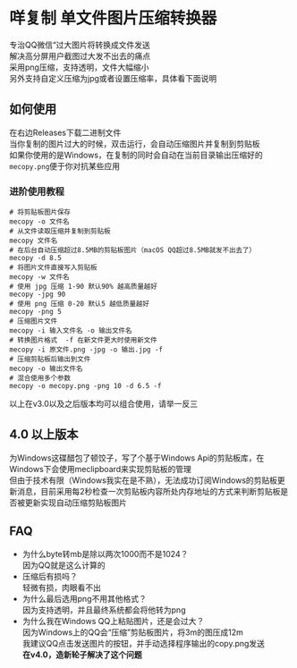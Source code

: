 # 咩复制 单文件图片压缩转换器
专治QQ微信“过大图片将转换成文件发送  
解决高分屏用户截图过大发不出去的痛点  
采用png压缩，支持透明，文件大幅缩小  
另外支持自定义压缩为jpg或者设置压缩率，具体看下面说明
## 如何使用
在右边Releases下载二进制文件  
当你复制的图片过大的时候，双击运行，会自动压缩图片并复制到剪贴板  
如果你使用的是Windows，在复制的同时会自动在当前目录输出压缩好的`mecopy.png`便于你对抗某些应用
### 进阶使用教程
```
# 将剪贴板图片保存
mecopy -o 文件名
# 从文件读取压缩并复制到剪贴板
mecopy 文件名
# 在后台自动压缩超过8.5MB的剪贴板图片（macOS QQ超过8.5MB就发不出去了）
mecopy -d 8.5
# 将图片文件直接写入剪贴板
mecopy -w 文件名
# 使用 jpg 压缩 1-90 默认90% 越高质量越好
mecopy -jpg 90
# 使用 png 压缩 0-20 默认5 越低质量越好
mecopy -png 5
# 压缩图片文件
mecopy -i 输入文件名 -o 输出文件名
# 转换图片格式  -f 在新文件更大时使用新文件
mecopy -i 原文件.png -jpg -o 输出.jpg -f
# 压缩剪贴板后输出到文件
mecopy -o 输出文件名
# 混合使用多个参数
mecopy -o mecopy.png -png 10 -d 6.5 -f
```
以上在v3.0以及之后版本均可以组合使用，请举一反三

## 4.0 以上版本
为Windows这碟醋包了顿饺子，写了个基于Windows Api的剪贴板库，在Windows下会使用meclipboard来实现剪贴板的管理  
但由于技术有限（Windows我实在是不熟），无法成功订阅Windows的剪贴板更新消息，目前采用每2秒检查一次剪贴板内容所处内存地址的方式来判断剪贴板是否被更新实现自动压缩剪贴板图片

## FAQ
- 为什么byte转mb是除以两次1000而不是1024？  
    因为QQ就是这么计算的
- 压缩后有损吗？  
    轻微有损，肉眼看不出  
- 为什么最后选用png不用其他格式？  
    因为支持透明，并且最终系统都会将他转为png  
- 为什么我在Windows QQ上粘贴图片，还是会过大？  
    因为Windows上的QQ会“压缩”剪贴板图片，将3m的图压成12m   
    我建议QQ点击发送图片的按钮，并手动选择程序输出的copy.png发送  
    <b>在v4.0，造新轮子解决了这个问题</b>
